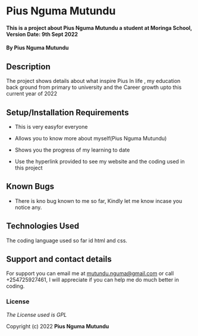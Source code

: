 # Pius Nguma Mutundu

 

#### This is a project about Pius Nguma Mutundu a student at Moringa School, Version Date: 9th Sept 2022

 

#### By **Pius Nguma Mutundu**

 

## Description

 The project shows details about what inspire Pius In life , my education back ground from primary to university and the Career growth upto this current year of 2022

 

## Setup/Installation Requirements

 

- This is very easyfor everyone

- Allows you to know more about myself(Pius Nguma Mutundu)

- Shows you the progress of my learning to date


- Use the hyperlink provided to see my website and the coding used in this project

 

## Known Bugs

 

- There is kno bug known to me so far, Kindly let me know incase you notice any.

 

## Technologies Used

 

The coding language used so far id html and css.

 

## Support and contact details

 

For support you can email me at mutundu.nguma@gmail.com or call +254725927461, I will appreciate if you can help me do much better in coding.

 

### License


_The License used is GPL_


Copyright (c) 2022 **Pius Nguma Mutundu**